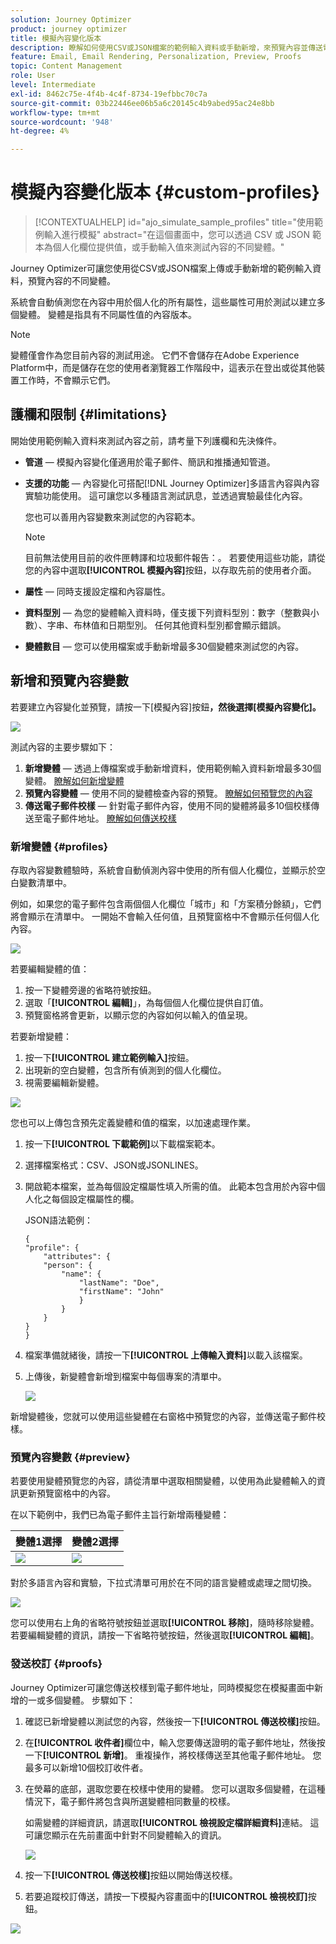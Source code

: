 ```yaml
---
solution: Journey Optimizer
product: journey optimizer
title: 模擬內容變化版本
description: 瞭解如何使用CSV或JSON檔案的範例輸入資料或手動新增，來預覽內容並傳送電子郵件校樣。
feature: Email, Email Rendering, Personalization, Preview, Proofs
topic: Content Management
role: User
level: Intermediate
exl-id: 8462c75e-4f4b-4c4f-8734-19efbbc70c7a
source-git-commit: 03b22446ee06b5a6c20145c4b9abed95ac24e8bb
workflow-type: tm+mt
source-wordcount: '948'
ht-degree: 4%

---
```


# 模擬內容變化版本 {#custom-profiles}

>[!CONTEXTUALHELP]
>id="ajo_simulate_sample_profiles"
>title="使用範例輸入進行模擬"
>abstract="在這個畫面中，您可以透過 CSV 或 JSON 範本為個人化欄位提供值，或手動輸入值來測試內容的不同變體。"

Journey Optimizer可讓您使用從CSV或JSON檔案上傳或手動新增的範例輸入資料，預覽內容的不同變體。

系統會自動偵測您在內容中用於個人化的所有屬性，這些屬性可用於測試以建立多個變體。 變體是指具有不同屬性值的內容版本。

>[!NOTE]
>
>變體僅會作為您目前內容的測試用途。 它們不會儲存在Adobe Experience Platform中，而是儲存在您的使用者瀏覽器工作階段中，這表示在登出或從其他裝置工作時，不會顯示它們。

## 護欄和限制 {#limitations}

開始使用範例輸入資料來測試內容之前，請考量下列護欄和先決條件。

* **管道** — 模擬內容變化僅適用於電子郵件、簡訊和推播通知管道。

* **支援的功能** — 內容變化可搭配[!DNL Journey Optimizer]多語言內容與內容實驗功能使用。 這可讓您以多種語言測試訊息，並透過實驗最佳化內容。

  您也可以善用內容變數來測試您的內容範本。

  >[!NOTE]
  >
  >目前無法使用目前的收件匣轉譯和垃圾郵件報告：。 若要使用這些功能，請從您的內容中選取&#x200B;**[!UICONTROL 模擬內容]**&#x200B;按鈕，以存取先前的使用者介面。

* **屬性** — 同時支援設定檔和內容屬性。

* **資料型別** — 為您的變體輸入資料時，僅支援下列資料型別：數字（整數與小數）、字串、布林值和日期型別。 任何其他資料型別都會顯示錯誤。

* **變體數目** — 您可以使用檔案或手動新增最多30個變體來測試您的內容。

## 新增和預覽內容變數

若要建立內容變化並預覽，請按一下[模擬內容]按鈕&#x200B;**，然後選擇[模擬內容變化]**&#x200B;**。**

![](assets/simulate-sample.png)

測試內容的主要步驟如下：

1. **新增變體** — 透過上傳檔案或手動新增資料，使用範例輸入資料新增最多30個變體。 [瞭解如何新增變體](#profiles)
1. **預覽內容變體** — 使用不同的變體檢查內容的預覽。 [瞭解如何預覽您的內容](#preview)
1. **傳送電子郵件校樣** — 針對電子郵件內容，使用不同的變體將最多10個校樣傳送至電子郵件地址。 [瞭解如何傳送校樣](#proofs)

### 新增變體 {#profiles}

存取內容變數體驗時，系統會自動偵測內容中使用的所有個人化欄位，並顯示於空白變數清單中。

例如，如果您的電子郵件包含兩個個人化欄位「城市」和「方案積分餘額」，它們將會顯示在清單中。 一開始不會輸入任何值，且預覽窗格中不會顯示任何個人化內容。

![](assets/simulate-custom-variants-list.png)

若要編輯變體的值：

1. 按一下變體旁邊的省略符號按鈕。
1. 選取「**[!UICONTROL 編輯]**」，為每個個人化欄位提供自訂值。
1. 預覽窗格將會更新，以顯示您的內容如何以輸入的值呈現。

若要新增變體：

1. 按一下&#x200B;**[!UICONTROL 建立範例輸入]**&#x200B;按鈕。
1. 出現新的空白變體，包含所有偵測到的個人化欄位。
1. 視需要編輯新變體。

![](assets/simulate-custom-add.png)

您也可以上傳包含預先定義變體和值的檔案，以加速處理作業。

1. 按一下&#x200B;**[!UICONTROL 下載範例]**&#x200B;以下載檔案範本。
1. 選擇檔案格式：CSV、JSON或JSONLINES。
1. 開啟範本檔案，並為每個設定檔屬性填入所需的值。 此範本包含用於內容中個人化之每個設定檔屬性的欄。

   JSON語法範例：

   ```
   {
   "profile": {
       "attributes": {
       "person": {
           "name": {
               "lastName": "Doe",
               "firstName": "John"
               }
           }
       }
   }
   }
   ```

1. 檔案準備就緒後，請按一下&#x200B;**[!UICONTROL 上傳輸入資料]**&#x200B;以載入該檔案。
1. 上傳後，新變體會新增到檔案中每個專案的清單中。

   ![](assets/simulate-custom-variants.png)

新增變體後，您就可以使用這些變體在右窗格中預覽您的內容，並傳送電子郵件校樣。

### 預覽內容變數 {#preview}

若要使用變體預覽您的內容，請從清單中選取相關變體，以使用為此變體輸入的資訊更新預覽窗格中的內容。

在以下範例中，我們已為電子郵件主旨行新增兩種變體：

| 變體1選擇 | 變體2選擇 |
|----------|-------------|
| ![](assets/simulate-custom-boxes.png) | ![](assets/simulate-custom-boxes2.png) |

對於多語言內容和實驗，下拉式清單可用於在不同的語言變體或處理之間切換。

![](assets/simulate-custom-experiment.png)

您可以使用右上角的省略符號按鈕並選取&#x200B;**[!UICONTROL 移除]**，隨時移除變體。 若要編輯變體的資訊，請按一下省略符號按鈕，然後選取&#x200B;**[!UICONTROL 編輯]**。

### 發送校訂 {#proofs}

Journey Optimizer可讓您傳送校樣到電子郵件地址，同時模擬您在模擬畫面中新增的一或多個變體。 步驟如下：

1. 確認已新增變體以測試您的內容，然後按一下&#x200B;**[!UICONTROL 傳送校樣]**&#x200B;按鈕。

1. 在&#x200B;**[!UICONTROL 收件者]**&#x200B;欄位中，輸入您要傳送證明的電子郵件地址，然後按一下&#x200B;**[!UICONTROL 新增]**。 重複操作，將校樣傳送至其他電子郵件地址。 您最多可以新增10個校訂收件者。

1. 在熒幕的底部，選取您要在校樣中使用的變體。 您可以選取多個變體，在這種情況下，電子郵件將包含與所選變體相同數量的校樣。

   如需變體的詳細資訊，請選取&#x200B;**[!UICONTROL 檢視設定檔詳細資料]**&#x200B;連結。 這可讓您顯示在先前畫面中針對不同變體輸入的資訊。

   ![](assets/simulate-custom-proofs.png)

1. 按一下&#x200B;**[!UICONTROL 傳送校樣]**&#x200B;按鈕以開始傳送校樣。

1. 若要追蹤校訂傳送，請按一下模擬內容畫面中的&#x200B;**[!UICONTROL 檢視校訂]**&#x200B;按鈕。

![](assets/simulate-custom-sent-proofs.png)
